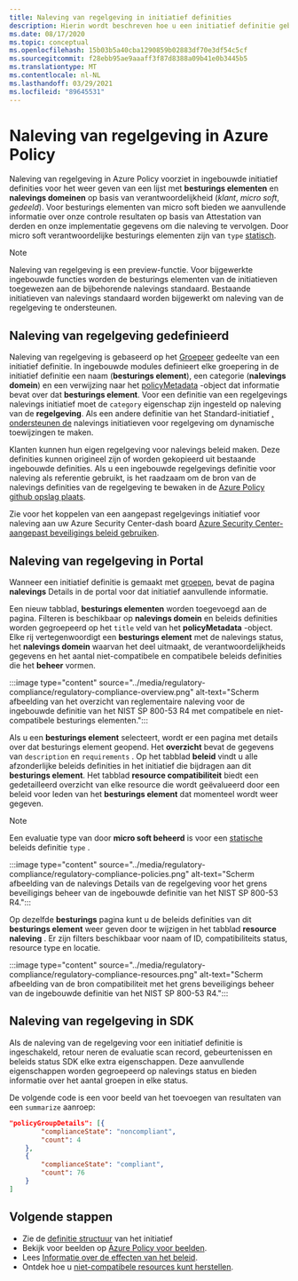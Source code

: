 ```yaml
---
title: Naleving van regelgeving in initiatief definities
description: Hierin wordt beschreven hoe u een initiatief definitie gebruikt om beleid te groeperen op regelgevings domein, zoals Access Control, configuratie beheer en andere.
ms.date: 08/17/2020
ms.topic: conceptual
ms.openlocfilehash: 15b03b5a40cba1290859b02883df70e3df54c5cf
ms.sourcegitcommit: f28ebb95ae9aaaff3f87d8388a09b41e0b3445b5
ms.translationtype: MT
ms.contentlocale: nl-NL
ms.lasthandoff: 03/29/2021
ms.locfileid: "89645531"
---
```

# <a name="regulatory-compliance-in-azure-policy"></a>Naleving van regelgeving in Azure Policy

Naleving van regelgeving in Azure Policy voorziet in ingebouwde initiatief definities voor het weer geven van een lijst met **besturings elementen** en **nalevings domeinen** op basis van verantwoordelijkheid (_klant_, _micro soft_, _gedeeld_).
Voor besturings elementen van micro soft bieden we aanvullende informatie over onze controle resultaten op basis van Attestation van derden en onze implementatie gegevens om die naleving te vervolgen.
Door micro soft verantwoordelijke besturings elementen zijn van `type` [statisch](./definition-structure.md#type).

> [!NOTE]
> Naleving van regelgeving is een preview-functie. Voor bijgewerkte ingebouwde functies worden de besturings elementen van de initiatieven toegewezen aan de bijbehorende nalevings standaard. Bestaande initiatieven van nalevings standaard worden bijgewerkt om naleving van de regelgeving te ondersteunen.

## <a name="regulatory-compliance-defined"></a>Naleving van regelgeving gedefinieerd

Naleving van regelgeving is gebaseerd op het [Groepeer](./initiative-definition-structure.md#policy-definition-groups) gedeelte van een initiatief definitie. In ingebouwde modules definieert elke groepering in de initiatief definitie een naam (**besturings element**), een categorie (**nalevings domein**) en een verwijzing naar het [policyMetadata](./initiative-definition-structure.md#metadata-objects) -object dat informatie bevat over dat **besturings element**. Voor een definitie van een regelgevings nalevings initiatief moet de `category` eigenschap zijn ingesteld op naleving van de **regelgeving**. Als een andere definitie van het Standard-initiatief [, ondersteunen de](./initiative-definition-structure.md#parameters) nalevings initiatieven voor regelgeving om dynamische toewijzingen te maken.

Klanten kunnen hun eigen regelgeving voor nalevings beleid maken. Deze definities kunnen origineel zijn of worden gekopieerd uit bestaande ingebouwde definities. Als u een ingebouwde regelgevings definitie voor naleving als referentie gebruikt, is het raadzaam om de bron van de nalevings definities van de regelgeving te bewaken in de [Azure Policy github opslag plaats](https://github.com/Azure/azure-policy/tree/master/built-in-policies/policySetDefinitions/Regulatory%20Compliance).

Zie voor het koppelen van een aangepast regelgevings initiatief voor naleving aan uw Azure Security Center-dash board [Azure Security Center-aangepast beveiligings beleid gebruiken](../../../security-center/custom-security-policies.md).

## <a name="regulatory-compliance-in-portal"></a>Naleving van regelgeving in Portal

Wanneer een initiatief definitie is gemaakt met [groepen](./initiative-definition-structure.md#policy-definition-groups), bevat de pagina **nalevings** Details in de portal voor dat initiatief aanvullende informatie. 

Een nieuw tabblad, **besturings elementen** worden toegevoegd aan de pagina. Filteren is beschikbaar op **nalevings domein** en beleids definities worden gegroepeerd op het `title` veld van het **policyMetadata** -object. Elke rij vertegenwoordigt een **besturings element** met de nalevings status, het **nalevings domein** waarvan het deel uitmaakt, de verantwoordelijkheids gegevens en het aantal niet-compatibele en compatibele beleids definities die het **beheer** vormen.

:::image type="content" source="../media/regulatory-compliance/regulatory-compliance-overview.png" alt-text="Scherm afbeelding van het overzicht van reglementaire naleving voor de ingebouwde definitie van het NIST SP 800-53 R4 met compatibele en niet-compatibele besturings elementen.":::

Als u een **besturings element** selecteert, wordt er een pagina met details over dat besturings element geopend. Het **overzicht** bevat de gegevens van `description` en `requirements` . Op het tabblad **beleid** vindt u alle afzonderlijke beleids definities in het initiatief die bijdragen aan dit **besturings element**. Het tabblad **resource compatibiliteit** biedt een gedetailleerd overzicht van elke resource die wordt geëvalueerd door een beleid voor leden van het **besturings element** dat momenteel wordt weer gegeven.

> [!NOTE]
> Een evaluatie type van door **micro soft beheerd** is voor een [statische](./definition-structure.md#type) beleids definitie `type` .

:::image type="content" source="../media/regulatory-compliance/regulatory-compliance-policies.png" alt-text="Scherm afbeelding van de nalevings Details van de regelgeving voor het grens beveiligings beheer van de ingebouwde definitie van het NIST SP 800-53 R4.":::

Op dezelfde **besturings** pagina kunt u de beleids definities van dit **besturings element** weer geven door te wijzigen in het tabblad **resource naleving** . Er zijn filters beschikbaar voor naam of ID, compatibiliteits status, resource type en locatie.

:::image type="content" source="../media/regulatory-compliance/regulatory-compliance-resources.png" alt-text="Scherm afbeelding van de bron compatibiliteit met het grens beveiligings beheer van de ingebouwde definitie van het NIST SP 800-53 R4.":::

## <a name="regulatory-compliance-in-sdk"></a>Naleving van regelgeving in SDK

Als de naleving van de regelgeving voor een initiatief definitie is ingeschakeld, retour neren de evaluatie scan record, gebeurtenissen en beleids status SDK elke extra eigenschappen. Deze aanvullende eigenschappen worden gegroepeerd op nalevings status en bieden informatie over het aantal groepen in elke status.

De volgende code is een voor beeld van het toevoegen van resultaten van een `summarize` aanroep:

```json
"policyGroupDetails": [{
        "complianceState": "noncompliant",
        "count": 4
    },
    {
        "complianceState": "compliant",
        "count": 76
    }
]
```

## <a name="next-steps"></a>Volgende stappen

- Zie de [definitie structuur](./initiative-definition-structure.md) van het initiatief
- Bekijk voor beelden op [Azure Policy voor beelden](../samples/index.md).
- Lees [Informatie over de effecten van het beleid](./effects.md).
- Ontdek hoe u [niet-compatibele resources kunt herstellen](../how-to/remediate-resources.md).
